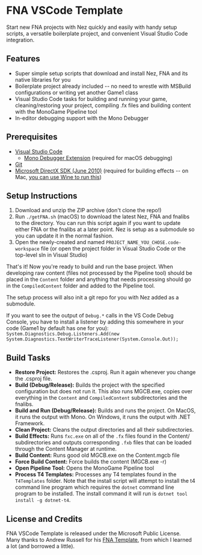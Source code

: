 # FNA VSCode Template
Start new FNA projects with Nez quickly and easily with handy setup scripts, a versatile boilerplate project, and convenient Visual Studio Code integration.


## Features ##
- Super simple setup scripts that download and install Nez, FNA and its native libraries for you
- Boilerplate project already included -- no need to wrestle with MSBuild configurations or writing yet another Game1 class
- Visual Studio Code tasks for building and running your game, cleaning/restoring your project, compiling .fx files and building content with the MonoGame Pipeline tool
- In-editor debugging support with the Mono Debugger


## Prerequisites ##
- [Visual Studio Code](https://code.visualstudio.com)
  - [Mono Debugger Extension](https://marketplace.visualstudio.com/items?itemName=ms-vscode.mono-debug) (required for macOS debugging)
- [Git](https://git-scm.com)
- [Microsoft DirectX SDK (June 2010)](https://www.microsoft.com/en-us/download/details.aspx?id=6812) (required for building effects -- on Mac, [you can use Wine to run this](https://github.com/AndrewRussellNet/FNA-Template#linuxmacos-installing-the-directx-sdk-on-wine))


## Setup Instructions ##
1. Download and unzip the ZIP archive (don't clone the repo!)
2. Run `./getFNA.sh` (macOS) to download the latest Nez, FNA and fnalibs to the directory. You can run this script again if you want to update either FNA or the fnalibs at a later point. Nez is setup as a submodule so you can update it in the normal fashion.
3. Open the newly-created and named `PROJECT_NAME_YOU_CHOSE.code-workspace` file (or open the project folder in Visual Studio Code or the top-level sln in Visual Studio)

That's it! Now you're ready to build and run the base project. When developing raw content (files not processed by the Pipeline tool) should be placed in the `Content` folder and anything that needs processing should go in the `CompiledContent` folder and added to the Pipeline tool.

The setup process will also init a git repo for you with Nez added as a submodule.

If you want to see the output of `Debug.*` calls in the VS Code Debug Console, you have to install a listener by adding this somewhere in your code (Game1 by default has one for you): `System.Diagnostics.Debug.Listeners.Add(new System.Diagnostics.TextWriterTraceListener(System.Console.Out));`


## Build Tasks ##
- **Restore Project:** Restores the .csproj. Run it again whenever you change the .csproj file.
- **Build (Debug/Release):** Builds the project with the specified configuration but does not run it. This also runs MGCB.exe, copies over everything in the `Content` and `CompiledContent` subdirectories and the fnalibs.
- **Build and Run (Debug/Release):** Builds and runs the project. On MacOS, it runs the output with Mono. On Windows, it runs the output with .NET Framework.
- **Clean Project:** Cleans the output directories and all their subdirectories.
- **Build Effects:** Runs `fxc.exe` on all of the `.fx` files found in the Content/ subdirectories and outputs corresponding `.fxb` files that can be loaded through the Content Manager at runtime.
- **Build Content:** Runs good old MGCB.exe on the Content.mgcb file
- **Force Build Content:** Force builds the content (MGCB.exe -r)
- **Open Pipeline Tool:** Opens the MonoGame Pipeline tool
- **Process T4 Templates:** Processes any T4 templates found in the `T4Templates` folder. Note that the install script will attempt to install the t4 command line program which requires the `dotnet` command line program to be installed. The install command it will run is `dotnet tool install -g dotnet-t4`.


## License and Credits ##
FNA VSCode Template is released under the Microsoft Public License.
Many thanks to Andrew Russell for his [FNA Template](https://github.com/AndrewRussellNet/FNA-Template), from which I learned a lot (and borrowed a little).
